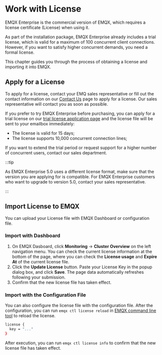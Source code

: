 # Work with License

EMQX Enterprise is the commercial version of EMQX, which requires a license certificate (License) when using it.

As part of the installation package, EMQX Enterprise already includes a trial license, which is valid for a maximum of 100 concurrent client connections. However,  if you want to satisfy higher concurrent demands, you need a formal license. 

This chapter guides you through the process of obtaining a license and importing it into EMQX.

## Apply for a License

To apply for a license, contact your EMQ sales representative or fill out the contact information on our [Contact Us](https://www.emqx.com/en/contact?product=emqx&channel=apply-Licenses) page to apply for a license. Our sales representative will contact you as soon as possible. 

If you prefer to try EMQX Enterprise before purchasing, you can apply for a trial license on our [trial license application page](https://www.emqx.com/en/apply-licenses/emqx) and the license file will be sent to your emailbox immediately:

- The license is valid for 15 days;
- The license supports 10,000 concurrent connection lines;

If you want to extend the trial period or request support for a higher number of concurrent users, contact our sales department.

:::tip

As EMQX Enterprise 5.0 uses a different license format, make sure that the version you are applying for is compatible. For EMQX Enterprise customers who want to upgrade to version 5.0, contact your sales representative.

:::

## Import License to EMQX

You can upload your License file with EMQX Dashboard or configuration file.

### Import with Dashboard

1. On EMQX Dasboard, click **Monitoring** -> **Cluster Overview** on the left navigation menu. You can check the current license information at the bottom of the page, where you can check the **License usage** and **Expire At** of the current license file.
2. Click the **Update License** button. Paste your License Key in the popup dialog box, and click **Save**. The page data automatically refreshes following your submission.
3. Confirm that the new license file has taken effect.

### Import with the Configuration File

You can also configure the license file with the configuration file. After the configuration, you can run `emqx ctl license reload` in [EMQX command line tool](../admin/cli.md) to reload the license. 

```bash
license {
  key = "..."
}
```

After execution, you can run `emqx ctl license info` to confirm that the new license file has taken effect.

<!-- 您也可以通过环境变量 `EMQX_LICENSE__KEY` 变量名设置您的 License。TODO 确认是否可以 reload -->
